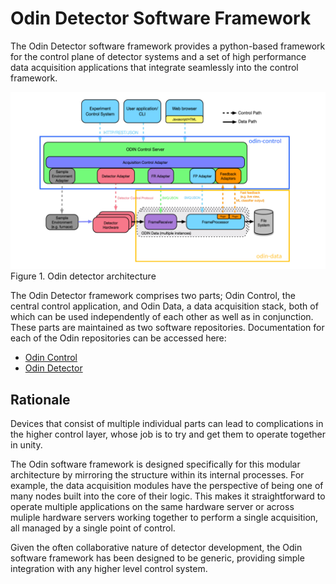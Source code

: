 # Odin Detector Software Framework

The Odin Detector software framework provides a python-based framework for the control plane of detector systems and a set of high performance data acquisition applications that integrate seamlessly into the control framework.

![Odin Detector Schematic](./images/odin_overview.png)
Figure 1. Odin detector architecture

The Odin Detector framework comprises two parts; Odin Control, the central control application, and Odin Data, a data acquisition stack, both of which can be used independently of each other as well as in conjunction.  These parts are maintained as two software repositories.  Documentation for each of the Odin repositories can be accessed here:

- [Odin Control](http://odin-detector.github.io/odin-control/)
- [Odin Detector](https://odin-detector.github.io/odin-data/)


## Rationale

Devices that consist of multiple individual parts can lead to complications in the higher control layer, whose job is to try and get them to operate together in unity. 

The Odin software framework is designed specifically for this modular architecture by mirroring the structure within its internal processes. For example, the data acquisition modules have the perspective of being one of many nodes built into the core of their logic. This makes it straightforward to operate multiple applications on the same hardware server or across muliple hardware servers working together to perform a single acquisition, all managed by a single point of control.

Given the often collaborative nature of detector development, the Odin software framework has been designed to be generic, providing simple integration with any higher level control system.

